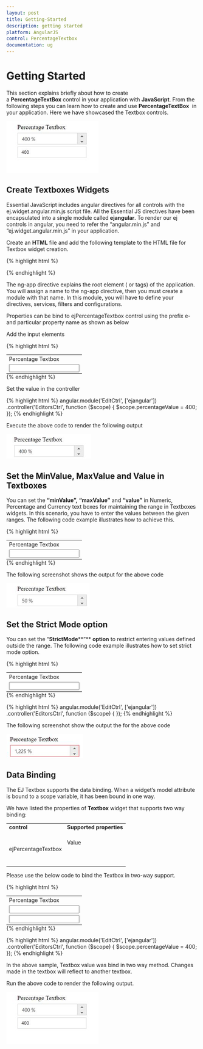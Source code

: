 ```yaml
---
layout: post
title: Getting-Started
description: getting started
platform: AngularJS
control: PercentageTextbox
documentation: ug
---
```


# Getting Started

This section explains briefly about how to create a **PercentageTextBox** control in your application with **JavaScript**. From the following steps you can learn how to create and use **PercentageTextBox**  in your application. Here we have showcased the Textbox controls.

![](Getting-Started_images/Getting-Started_img1.jpeg)


## Create Textboxes Widgets

Essential JavaScript includes angular directives for all controls with the ej.widget.angular.min.js script file. All the Essential JS directives have been encapsulated into a single module called **ejangular**. To render our ej controls in angular, you need to refer the “angular.min.js” and “ej.widget.angular.min.js” in your application.

Create an **HTML** file and add the following template to the HTML file for Textbox widget creation.

{% highlight html %}
<!doctype html>
<html lang="en" ng-app="EditCtrl">
<head>
    <title>Essential Studio for JavaScript : AngularJS Support for Percentage Textbox </title>
    <!-- Style sheet for default theme (flat azure) -->
    <link href="http://cdn.syncfusion.com/{{ site.releaseversion }}/js/web/flat-azure/ej.web.all.min.css" rel="stylesheet" />
    <!--Scripts-->
    <script src="http://cdn.syncfusion.com/js/assets/external/jquery-1.11.3.min.js" type="text/javascript"> </script>
    <script src="http://cdn.syncfusion.com/js/assets/external/jquery.easing.1.3.min.js" type="text/javascript"></script>
    <script src="http://cdn.syncfusion.com/js/assets/external/angular.min.js"></script>
    <script type="text/javascript" src="http://cdn.syncfusion.com/{{ site.releaseversion }}/js/web/ej.web.all.min.js "></script>
    <script src="http://cdn.syncfusion.com/{{ site.releaseversion }}/js/common/ej.widget.angular.min.js"></script>
    <!--Add custom scripts here -->
</head>
<body>
    <!--Add the Textbox elements here-->
</body>
</html>

{% endhighlight %}

The ng-app directive explains the root element (<html> or <body> tags) of the application. You will assign a name to the ng-app directive, then you must create a module with that name. In this module, you will have to define your directives, services, filters and configurations.

Properties can be bind to ejPercentageTextbox control using the prefix e- and particular property name as shown as below

Add the input elements

{% highlight html %}
<table  style="margin: auto">
<tbody>
<tr>
    <td>
        <span>Percentage Textbox</span>
    </td>
</tr>
<tr>
    <td>
        <input id="percent" type="text" ej-percentagetextbox e-value="percentageValue" />
    </td>
</tr>
</tbody>
</table>
{% endhighlight %}

Set the value in the controller

{% highlight html %}
angular.module('EditCtrl', ['ejangular'])
           .controller('EditorsCtrl', function ($scope) {
               $scope.percentageValue = 400;
           });
{% endhighlight %}

Execute the above code to render the following output

![](Getting-Started_images/Getting-Started_img2.jpeg)


## Set the MinValue, MaxValue and Value in Textboxes

You can set the **“****minValue****”,** **“****maxValue****”** and **“****value****”** in Numeric, Percentage and Currency text boxes for maintaining the range in Textboxes widgets. In this scenario, you have to enter the values between the given ranges. The following code example illustrates how to achieve this.

{% highlight html %}
<table style="margin: auto">
<tbody>
<tr>
    <td>
        <span>Percentage Textbox</span>
    </td>
</tr>
<tr>
    <td>
        <input id="percent" type="text" ej-percentagetextbox e-value="50" e-maxvalue="1000" />
    </td>
</tr>
</tbody>
</table>
{% endhighlight %}

The following screenshot shows the output for the above code

![](Getting-Started_images/Getting-Started_img3.jpeg)


## Set the Strict Mode option

You can set the “**StrictMode****”** **option** to restrict entering values defined outside the range. The following code example illustrates how to set strict mode option.

{% highlight html %}
<table  style="margin: auto">
<tbody>
<tr>
    <td>
        <span>Percentage Textbox</span>
    </td>
</tr>
<tr>
    <td>
        <input id="percent" type="text" ej-percentagetextbox e-value="50" e-maxvalue="1000" e-enablestrictmode="true" />
    </td>
</tr>
</tbody>
</table>
{% endhighlight %}

{% highlight html %}
angular.module('EditCtrl', ['ejangular'])
           .controller('EditorsCtrl', function ($scope) {
           });
{% endhighlight %}

The following screenshot show the output the for the above code

![](Getting-Started_images/Getting-Started_img4.jpeg)


## Data Binding

The EJ Textbox supports the data binding. When a widget’s model attribute is bound to a scope variable, it has been bound in one way.

We have listed the properties of **Textbox** widget that supports two way binding:




<table>
<tr>
<td>
<b>control</b><br/><br/></td><td>
<b>Supported properties</b><br/><br/></td></tr>
<tr>
<td>
ejPercentageTextbox<br/><br/></td><td>
Value<br/><br/><br/><br/></td></tr>
</table>
Please use the below code to bind the Textbox in two-way support.

{% highlight html %}
<table style="margin: auto">
<tbody>
<tr>
    <td>
        <span>Percentage Textbox</span>
    </td>
</tr>
<tr>
    <td>
        <input id="percent" type="text" ej-percentagetextbox e-value="percentageValue" />
    </td>
</tr>
<tr>
    <td>
        <input type="text" class="input ejinputtext" ng-model="percentageValue" /><br />
    </td>
</tr>

</tbody>
</table>
{% endhighlight %}

{% highlight html %}
angular.module('EditCtrl', ['ejangular'])
           .controller('EditorsCtrl', function ($scope) {
               $scope.percentageValue = 400;
           });
{% endhighlight %}

In the above sample, Textbox value was bind in two way method. Changes made in the textbox will reflect to another textbox.

Run the above code to render the following output.

![](Getting-Started_images/Getting-Started_img5.jpeg)
